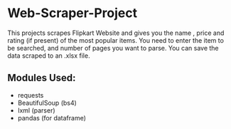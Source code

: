 # Web-Scraper-Project

This projects scrapes Flipkart Website and gives you the name , price and rating (if present) of the most popular items.
You need to enter the item to be searched, and number of pages you want to parse.
You can save the data scraped to an .xlsx file.

## Modules Used:
* requests
* BeautifulSoup (bs4)
* lxml (parser)
* pandas (for dataframe)
